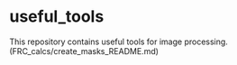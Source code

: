 # useful_tools
This repository contains useful tools for image processing.
(FRC_calcs/create_masks_README.md)
